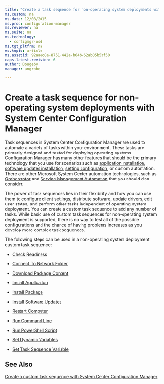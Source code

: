 ```yaml
---
title: "Create a task sequence for non-operating system deployments with System Center Configuration Manager"
ms.custom: na
ms.date: 12/08/2015
ms.prod: configuration-manager
ms.reviewer: na
ms.suite: na
ms.technology: 
  - configmgr-osd
ms.tgt_pltfrm: na
ms.topic: article
ms.assetid: 92aaec8a-8751-442a-b64b-62ab05b5bf50
caps.latest.revision: 6
author: Dougebymanager: angrobe

---
```

# Create a task sequence for non-operating system deployments with System Center Configuration Manager
Task sequences in System Center Configuration Manager are used to automate a variety of tasks within your environment. These tasks are primarily designed and tested for deploying operating systems.  Configuration Manager has many other features that should be the primary technology that you use for scenarios such as [application installation](http://technet.microsoft.com/library/mt627959\(TechNet.10\).aspx), [software updates installation](http://technet.microsoft.com/library/mt634340\(TechNet.10\).aspx), [setting configuration](http://technet.microsoft.com/library/mt629310\(TechNet.10\).aspx), or custom automation. There are other Microsoft System Center automation technologies, such as [Orchestrator](https://technet.microsoft.com/library/hh237242.aspx) and [Service Management Automation](https://technet.microsoft.com/library/dn469260.aspx) that you should also consider.  
  
 The power of task sequences lies in their flexibility and how you  can use them to configure client settings, distribute software, update drivers, edit user states, and perform other tasks independent of operating system deployment. You can create a custom task sequence to add any number of tasks. While basic  use of custom task sequences for non-operating system deployment is supported, there is no way to test all of the possible configurations and the chance of having problems increases as you develop more complex task sequences.  
  
 The following steps can be used in a non-operating system deployment custom task sequence:  
  
-   [Check Readiness](../../osd/understand/task-sequence-steps.md#BKMK_CheckReadiness)  
  
-   [Connect To Network Folder](../../osd/understand/task-sequence-steps.md#BKMK_ConnectToNetworkFolder)  
  
-   [Download Package Content](../../osd/understand/task-sequence-steps.md#BKMK_DownloadPackageContent)  
  
-   [Install Application](../../osd/understand/task-sequence-steps.md#BKMK_InstallApplication)  
  
-   [Install Package](../../osd/understand/task-sequence-steps.md#BKMK_InstallPackage)  
  
-   [Install Software Updates](../../osd/understand/task-sequence-steps.md#BKMK_InstallSoftwareUpdates)  
  
-   [Restart Computer](../../osd/understand/task-sequence-steps.md#BKMK_RestartComputer)  
  
-   [Run Command Line](../../osd/understand/task-sequence-steps.md#BKMK_RunCommandLine)  
  
-   [Run PowerShell Script](../../osd/understand/task-sequence-steps.md#BKMK_RunPowerShellScript)  
  
-   [Set Dynamic Variables](../../osd/understand/task-sequence-steps.md#BKMK_SetDynamicVariables)  
  
-   [Set Task Sequence Variable](../../osd/understand/task-sequence-steps.md#BKMK_SetTaskSequenceVariable)  
  
## See Also  
 [Create a custom task sequence with System Center Configuration Manager](../../osd/deploy-use/create-a-custom-task-sequence.md)

